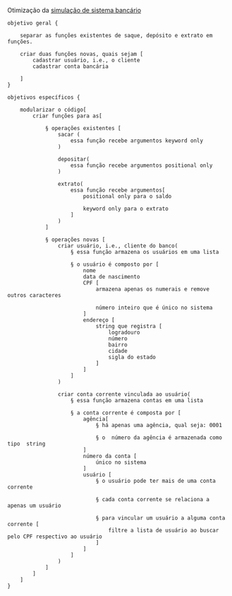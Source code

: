 Otimização da [simulação de sistema bancário](arquivo-original.py)

    objetivo geral {
        
        separar as funções existentes de saque, depósito e extrato em funções.
        
        criar duas funções novas, quais sejam [
            cadastrar usuário, i.e., o cliente 
            cadastrar conta bancária 

        ]
    }

    objetivos específicos {

        modularizar o código[
            criar funções para as[ 
                
                § operações existentes [
                    sacar (
                        essa função recebe argumentos keyword only
                    )

                    depositar(
                        essa função recebe argumentos positional only
                    )

                    extrato(
                        essa função recebe argumentos[
                            positional only para o saldo 

                            keyword only para o extrato 
                        ]
                    )
                ]

                § operações novas [
                    criar usuário, i.e., cliente do banco(
                        § essa função armazena os usuários em uma lista 

                        § o usuário é composto por [
                            nome 
                            data de nascimento 
                            CPF [
                                armazena apenas os numerais e remove outros caracteres 

                                número inteiro que é único no sistema 
                            ]
                            endereço [
                                string que registra [
                                    logradouro 
                                    número 
                                    bairro 
                                    cidade
                                    sigla do estado 
                                ]
                            ]
                        ]
                    )
                    
                    criar conta corrente vinculada ao usuário(
                        § essa função armazena contas em uma lista 

                        § a conta corrente é composta por [
                            agência[
                                § há apenas uma agência, qual seja: 0001

                                § o  número da agência é armazenada como tipo  string 
                            ]
                            número da conta [
                                único no sistema 
                            ]
                            usuário [
                                § o usuário pode ter mais de uma conta corrente 

                                § cada conta corrente se relaciona a  apenas um usuário 

                                § para vincular um usuário a alguma conta corrente [
                                    filtre a lista de usuário ao buscar pelo CPF respectivo ao usuário 
                                ]
                            ]
                        ]
                    )
                ]
            ]
        ]
    }
